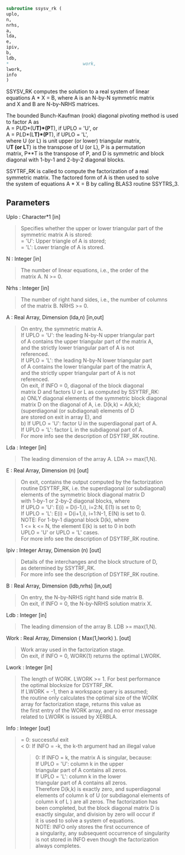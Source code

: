 ```fortran  
subroutine ssysv_rk (  
uplo,  
n,  
nrhs,  
a,  
lda,  
e,  
ipiv,  
b,  
ldb,  
*                            work,  
lwork,  
info  
)  
```  
SSYSV_RK computes the solution to a real system of linear  
equations A * X = B, where A is an N-by-N symmetric matrix  
and X and B are N-by-NRHS matrices.  
  
The bounded Bunch-Kaufman (rook) diagonal pivoting method is used  
to factor A as  
A = P*U*D*(U**T)*(P**T),  if UPLO = 'U', or  
A = P*L*D*(L**T)*(P**T),  if UPLO = 'L',  
where U (or L) is unit upper (or lower) triangular matrix,  
U**T (or L**T) is the transpose of U (or L), P is a permutation  
matrix, P**T is the transpose of P, and D is symmetric and block  
diagonal with 1-by-1 and 2-by-2 diagonal blocks.  
  
SSYTRF_RK is called to compute the factorization of a real  
symmetric matrix.  The factored form of A is then used to solve  
the system of equations A * X = B by calling BLAS3 routine SSYTRS_3.  
  
## Parameters  
Uplo : Character*1 [in]  
> Specifies whether the upper or lower triangular part of the  
> symmetric matrix A is stored:  
> = 'U':  Upper triangle of A is stored;  
> = 'L':  Lower triangle of A is stored.  
  
N : Integer [in]  
> The number of linear equations, i.e., the order of the  
> matrix A.  N >= 0.  
  
Nrhs : Integer [in]  
> The number of right hand sides, i.e., the number of columns  
> of the matrix B.  NRHS >= 0.  
  
A : Real Array, Dimension (lda,n) [in,out]  
> On entry, the symmetric matrix A.  
> If UPLO = 'U': the leading N-by-N upper triangular part  
> of A contains the upper triangular part of the matrix A,  
> and the strictly lower triangular part of A is not  
> referenced.  
> If UPLO = 'L': the leading N-by-N lower triangular part  
> of A contains the lower triangular part of the matrix A,  
> and the strictly upper triangular part of A is not  
> referenced.  
> On exit, if INFO = 0, diagonal of the block diagonal  
> matrix D and factors U or L  as computed by SSYTRF_RK:  
> a) ONLY diagonal elements of the symmetric block diagonal  
> matrix D on the diagonal of A, i.e. D(k,k) = A(k,k);  
> (superdiagonal (or subdiagonal) elements of D  
> are stored on exit in array E), and  
> b) If UPLO = 'U': factor U in the superdiagonal part of A.  
> If UPLO = 'L': factor L in the subdiagonal part of A.  
> For more info see the description of DSYTRF_RK routine.  
  
Lda : Integer [in]  
> The leading dimension of the array A.  LDA >= max(1,N).  
  
E : Real Array, Dimension (n) [out]  
> On exit, contains the output computed by the factorization  
> routine DSYTRF_RK, i.e. the superdiagonal (or subdiagonal)  
> elements of the symmetric block diagonal matrix D  
> with 1-by-1 or 2-by-2 diagonal blocks, where  
> If UPLO = 'U': E(i) = D(i-1,i), i=2:N, E(1) is set to 0;  
> If UPLO = 'L': E(i) = D(i+1,i), i=1:N-1, E(N) is set to 0.  
> NOTE: For 1-by-1 diagonal block D(k), where  
> 1 <= k <= N, the element E(k) is set to 0 in both  
> UPLO = 'U' or UPLO = 'L' cases.  
> For more info see the description of DSYTRF_RK routine.  
  
Ipiv : Integer Array, Dimension (n) [out]  
> Details of the interchanges and the block structure of D,  
> as determined by SSYTRF_RK.  
> For more info see the description of DSYTRF_RK routine.  
  
B : Real Array, Dimension (ldb,nrhs) [in,out]  
> On entry, the N-by-NRHS right hand side matrix B.  
> On exit, if INFO = 0, the N-by-NRHS solution matrix X.  
  
Ldb : Integer [in]  
> The leading dimension of the array B.  LDB >= max(1,N).  
  
Work : Real Array, Dimension ( Max(1,lwork) ). [out]  
> Work array used in the factorization stage.  
> On exit, if INFO = 0, WORK(1) returns the optimal LWORK.  
  
Lwork : Integer [in]  
> The length of WORK.  LWORK >= 1. For best performance  
> the optimal blocksize for DSYTRF_RK.  
> If LWORK = -1, then a workspace query is assumed;  
> the routine only calculates the optimal size of the WORK  
> array for factorization stage, returns this value as  
> the first entry of the WORK array, and no error message  
> related to LWORK is issued by XERBLA.  
  
Info : Integer [out]  
> = 0: successful exit  
> < 0: If INFO = -k, the k-th argument had an illegal value  
> > 0: If INFO = k, the matrix A is singular, because:  
> If UPLO = 'U': column k in the upper  
> triangular part of A contains all zeros.  
> If UPLO = 'L': column k in the lower  
> triangular part of A contains all zeros.  
> Therefore D(k,k) is exactly zero, and superdiagonal  
> elements of column k of U (or subdiagonal elements of  
> column k of L ) are all zeros. The factorization has  
> been completed, but the block diagonal matrix D is  
> exactly singular, and division by zero will occur if  
> it is used to solve a system of equations.  
> NOTE: INFO only stores the first occurrence of  
> a singularity, any subsequent occurrence of singularity  
> is not stored in INFO even though the factorization  
> always completes.  
  
